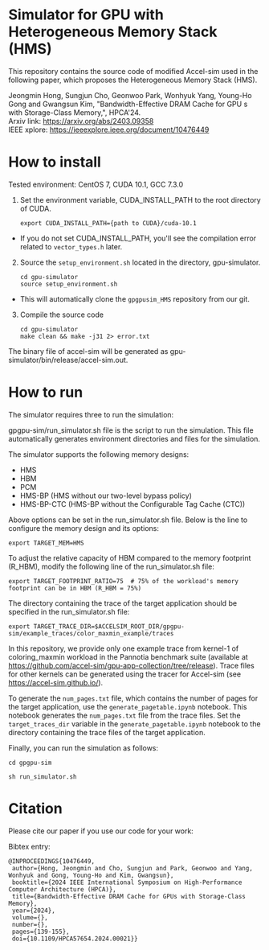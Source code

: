# Simulator for GPU with Heterogeneous Memory Stack (HMS) 

This repository contains the source code of modified Accel-sim used in the following paper, which proposes the Heterogeneous Memory Stack (HMS).

Jeongmin Hong, Sungjun Cho, Geonwoo Park, Wonhyuk Yang, Young-Ho Gong and Gwangsun Kim, "Bandwidth-Effective DRAM Cache for GPU s with Storage-Class Memory,", HPCA'24.  
Arxiv link: https://arxiv.org/abs/2403.09358  
IEEE xplore: https://ieeexplore.ieee.org/document/10476449


# How to install

Tested environment: CentOS 7, CUDA 10.1, GCC 7.3.0

1. Set the environment variable, CUDA_INSTALL_PATH to the root directory of CUDA.
    ```
    export CUDA_INSTALL_PATH={path to CUDA}/cuda-10.1
    ```
  - If you do not set CUDA_INSTALL_PATH, you'll see the compilation error related to `vector_types.h` later.
  
2. Source the `setup_environment.sh` located in the directory, gpu-simulator. 
    ```
    cd gpu-simulator
    source setup_environment.sh
    ```
  - This will automatically clone the `gpgpusim_HMS` repository from our git. 
  
3. Compile the source code
    ```
    cd gpu-simulator
    make clean && make -j31 2> error.txt
    ```

The binary file of accel-sim will be generated as gpu-simulator/bin/release/accel-sim.out.

# How to run

The simulator requires three to run the simulation:

gpgpu-sim/run_simulator.sh file is the script to run the simulation.
This file automatically generates environment directories and files for the simulation.

The simulator supports the following memory designs:
- HMS
- HBM
- PCM
- HMS-BP (HMS without our two-level bypass policy)
- HMS-BP-CTC (HMS-BP without the Configurable Tag Cache (CTC))

Above options can be set in the run_simulator.sh file.
Below is the line to configure the memory design and its options:
```
export TARGET_MEM=HMS
```

To adjust the relative capacity of HBM compared to the memory footprint (R_HBM), modify the following line of the run_simulator.sh file:
```
export TARGET_FOOTPRINT_RATIO=75  # 75% of the workload's memory footprint can be in HBM (R_HBM = 75%)
```

The directory containing the trace of the target application should be specified in the run_simulator.sh file:
```
export TARGET_TRACE_DIR=$ACCELSIM_ROOT_DIR/gpgpu-sim/example_traces/color_maxmin_example/traces
```
In this repository, we provide only one example trace from kernel-1 of coloring_maxmin workload in the Pannotia benchmark suite (available at https://github.com/accel-sim/gpu-app-collection/tree/release).
Trace files for other kernels can be generated using the tracer for Accel-sim (see https://accel-sim.github.io/).

To generate the `num_pages.txt` file, which contains the number of pages for the target application, use the `generate_pagetable.ipynb` notebook. This notebook generates the `num_pages.txt` file from the trace files. Set the `target_traces_dir` variable in the `generate_pagetable.ipynb` notebook to the directory containing the trace files of the target application.

Finally, you can run the simulation as follows:
```
cd gpgpu-sim

sh run_simulator.sh
```

# Citation

Please cite our paper if you use our code for your work:

Bibtex entry:
 ```
@INPROCEEDINGS{10476449,
  author={Hong, Jeongmin and Cho, Sungjun and Park, Geonwoo and Yang, Wonhyuk and Gong, Young-Ho and Kim, Gwangsun},
  booktitle={2024 IEEE International Symposium on High-Performance Computer Architecture (HPCA)}, 
  title={Bandwidth-Effective DRAM Cache for GPUs with Storage-Class Memory}, 
  year={2024},
  volume={},
  number={},
  pages={139-155},
  doi={10.1109/HPCA57654.2024.00021}}
 ```
